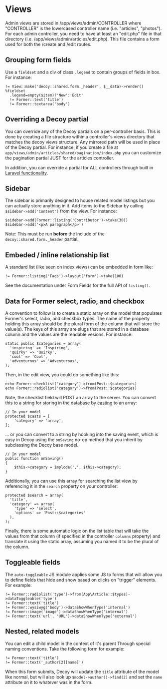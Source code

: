 # Views

Admin views are stored in /app/views/admin/CONTROLLER where "CONTROLLER" is the lowercased controller name (i.e. "articles", "photos").  For each admin controller, you need to have at least an "edit.php" file in that directory (i.e. /app/views/admin/articles/edit.php).  This file contains a form used for both the /create and /edit routes.


## Grouping form fields

Use a `fieldset` and a div of class `.legend` to contain groups of fields in box.  For instance:

```haml
!= View::make('decoy::shared.form._header', $__data)->render()
%fieldset
  .legend=empty($item)?'New':'Edit'
  != Former::text('title')
  != Former::textarea('body')
```

## Overriding a Decoy partial

You can override any of the Decoy partials on a per-controller basis.  This is done by creating a file structure within a controller's views directory that matches the decoy views structure.  Any mirrored path will be used in place of the Decoy partial.  For instance, if you create a file at `app/views/admin/articles/shared/pagination/index.php` you can customize the pagination partial JUST for the articles controller.

In addition, you can override a partial for ALL controllers through built in [Laravel functionality](http://laravel.com/docs/packages#package-views).

## Sidebar

The sidebar is primarily designed to house related model listings but you can actually store anything in it.  Add items to the Sidebar by calling `$sidebar->add('Content')` from the view.  For instance:

```haml
$sidebar->add(Former::listing('Contributor')->take(30))
$sidebar->add('<p>A paragraph</p>')
```

Note: This must be run **before** the include of the `decoy::shared.form._header` partial.


## Embeded / inline relationship list

A standard list (like seen on index views) can be embedded in form like:

```haml
!= Former::listing('Faqs')->layout('form')->take(100)
```

See the documentation under Form Fields for the full API of `listing()`.


## Data for Former select, radio, and checkbox

A convention to follow is to create a static array on the model that populates Former's select, radio, and checkbox types.  The name of the property holding this array should be the plural form of the column that will store the value(s).  The keys of this array are slugs that are stored in a database column and the values are the readable vesions.  For instance:

```php?start_inline=1
static public $categories = array(
  'inspiring' => 'Inspiring',
  'quirky' => 'Quirky',
  'cool' => 'Cool',
  'adventurous' => 'Adventurous',
);
```

Then, in the edit view, you could do something like this:

```php?start_inline=1
echo Former::checklist('category')->from(Post::$categories)
echo Former::radiolist('category')->from(Post::$categories)
```

Note, the checklist field will POST an array to the server.  You can convert this to a string for storing in the database by [casting](https://laravel.com/docs/5.4/eloquent-mutators#array-and-json-casting) to an array:

```php?start_inline=1
// In your model
protected $casts = [
    'category' => 'array',
];
```

... or you can convert to a string by hooking into the saving event, which is easy in Decoy using the `onSaving` no-op method that you inherit by subclassing the Decoy base model.

```php?start_inline=1
// In your model
public function onSaving()
{
    $this->category = implode(',', $this->category);
}
```

Additionally, you can use this array for searching the list view by referencing it in the `search` property on your controller:

```php?start_inline=1
protected $search = array(
  'title',
  'category' => array(
    'type' => 'select',
    'options' => 'Post::$categories'
  ),
);
```

Finally, there is some automatic logic on the list table that will take the values from that column (if specified in the controller `columns` property) and translate it using the static array, assuming you named it to be the plural of the column.

## Toggleable fields

The `auto-toggleable` JS module applies some JS to forms that will allow you to define fields that hide and show based on clicks on "trigger" elements.  For example:

```haml
!= Former::radiolist('type')->from(App\Article::$types)->dataToggleable('type')
!= Former::text('title')
!= Former::wysiwyg('body')->dataShowWhenType('internal')
!= Former::image('image')->dataShowWhenType('internal')
!= Former::text('url', "URL")->dataShowWhenType('external')
```

## Nested, related models

You can edit a child model in the context of it's parent Through special naming conventions.  Take the following form for example:

```haml
!= Former::text('title')
!= Former::text('_author[2][name]')
```

When this form submits, Decoy will update the `title` attribute of the model like normal, but will also look up `$model->author()->find(2)` and set the `name` attribute on it to whatever was in the form.
